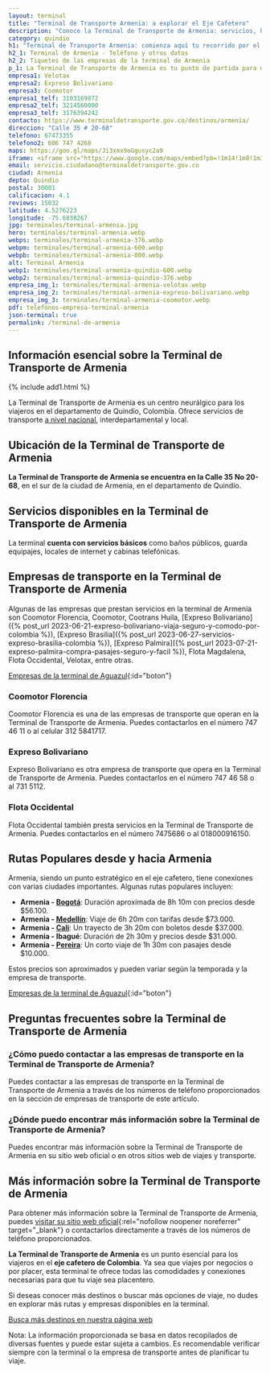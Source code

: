 ```yaml
---
layout: terminal
title: "Terminal de Transporte Armenia: a explorar el Eje Cafetero"
description: "Conoce la Terminal de Transporte de Armenia: servicios, horarios, empresas de bus y más. ¡Inicia tu aventura en el Eje Cafetero hoy mismo!"
category: quindio
h1: "Terminal de Transporte Armenia: comienza aquí tu recorrido por el Eje Cafetero"
h2_1: Terminal de Armenia - Teléfono y otros datos
h2_2: Tiquetes de las empresas de la terminal de Armenia 
p_1: La Terminal de Transporte de Armenia es tu punto de partida para descubrir el encanto del Eje Cafetero. Aquí encontrarás todo lo que necesitas para tu viaje.
empresa1: Velotax
empresa2: Expreso Bolivariano
empresa3: Coomotor
empresa1_telf: 3103169872
empresa2_telf: 3214560000
empresa3_telf: 3176394242
contacto: https://www.terminaldetransporte.gov.co/destinos/armenia/
direccion: "Calle 35 # 20-68"
telefono: 67473355 
telefono2: 606 747 4268
maps: https://goo.gl/maps/Ji3xmx9oGgusyc2a9
iframe: <iframe src="https://www.google.com/maps/embed?pb=!1m14!1m8!1m3!1d15909.470657403874!2d-75.6838267!3d4.5276223!3m2!1i1024!2i768!4f13.1!3m3!1m2!1s0x8e38f5bbee940aeb%3A0xcf578b19779d10b6!2sTerminal%20de%20Transportes%20de%20Armenia!5e0!3m2!1ses-419!2sco!4v1689976341155!5m2!1ses-419!2sco" width="100%" height="450" style="border:0;" allowfullscreen="" loading="lazy" referrerpolicy="no-referrer-when-downgrade"></iframe>
email: servicio.ciudadano@terminaldetransporte.gov.co
ciudad: Armenia
depto: Quindio
postal: 30001
calificacion: 4.1
reviews: 15032
latitude: 4.5276223
longitude: -75.6838267
jpg: terminales/terminal-armenia.jpg
hero: terminales/terminal-armenia.webp
webps: terminales/terminal-armenia-376.webp
webpm: terminales/terminal-armenia-600.webp
webpb: terminales/terminal-armenia-800.webp
alt: Terminal Armenia
webp1: terminales/terminal-armenia-quindio-600.webp
webp2: terminales/terminal-armenia-quindio-376.webp
empresa_img_1: terminales/terminal-armenia-velotax.webp
empresa_img_2: terminales/terminal-armenia-expreso-bolivariano.webp
empresa_img_3: terminales/terminal-armenia-coomotor.webp
pdf: telefonos-empresa-terminal-armenia
json-terminal: true
permalink: /terminal-de-armenia
---
```


## Información esencial sobre la Terminal de Transporte de Armenia

{% include add1.html %}

La Terminal de Transporte de Armenia es un centro neurálgico para los viajeros en el departamento de Quindío, Colombia. Ofrece servicios de transporte [a nivel nacional](/), interdepartamental y local.

## Ubicación de la Terminal de Transporte de Armenia

**La Terminal de Transporte de Armenia se encuentra en la Calle 35 No 20-68**, en el sur de la ciudad de Armenia, en el departamento de Quindío.

## Servicios disponibles en la Terminal de Transporte de Armenia

La terminal **cuenta con servicios básicos** como baños públicos, guarda equipajes, locales de internet y cabinas telefónicas.

## Empresas de transporte en la Terminal de Transporte de Armenia

Algunas de las empresas que prestan servicios en la terminal de Armenia son Coomotor Florencia, Coomotor, Cootrans Huila, [Expreso Bolivariano]({% post_url 2023-06-21-expreso-bolivariano-viaja-seguro-y-comodo-por-colombia %}), [Expreso Brasilia]({% post_url 2023-06-27-servicios-expreso-brasilia-colombia %}), [Expreso Palmira]({% post_url 2023-07-21-expreso-palmira-compra-pasajes-seguro-y-facil %}), Flota Magdalena, Flota Occidental, Velotax, entre otras.

[Empresas de la terminal de Aguazul]({{page.url}}/{{page.pdf}}){:id="boton"}

### Coomotor Florencia

Coomotor Florencia es una de las empresas de transporte que operan en la Terminal de Transporte de Armenia. Puedes contactarlos en el número 747 46 11 o al celular 312 5841717.

### Expreso Bolivariano

Expreso Bolivariano es otra empresa de transporte que opera en la Terminal de Transporte de Armenia. Puedes contactarlos en el número 747 46 58 o al 731 5112.

### Flota Occidental

Flota Occidental también presta servicios en la Terminal de Transporte de Armenia. Puedes contactarlos en el número 7475686 o al 018000916150.

## Rutas Populares desde y hacia Armenia

Armenia, siendo un punto estratégico en el eje cafetero, tiene conexiones con varias ciudades importantes. Algunas rutas populares incluyen:

- **Armenia - [Bogotá]({{'terminal-de-bogota'|relative_url}} "Terminal Bogotá")**: Duración aproximada de 8h 10m con precios desde $56.100.
- **Armenia - [Medellín]({{'terminal-de-medellin'|relative_url}} "Terminal Medellín")**: Viaje de 6h 20m con tarifas desde $73.000.
- **Armenia - [Cali]({{'terminal-de-cali'|relative_url}} "Terminal Cali")**: Un trayecto de 3h 20m con boletos desde $37.000.
- **Armenia - Ibagué**: Duración de 2h 30m y precios desde $31.000.
- **Armenia - [Pereira]({{'terminal-de-pereira'|relative_url}} "Terminal Pereira")**: Un corto viaje de 1h 30m con pasajes desde $10.000.

Estos precios son aproximados y pueden variar según la temporada y la empresa de transporte.

[Empresas de la terminal de Aguazul]({{page.url}}/{{page.pdf}}){:id="boton"}

## Preguntas frecuentes sobre la Terminal de Transporte de Armenia

### ¿Cómo puedo contactar a las empresas de transporte en la Terminal de Transporte de Armenia?

Puedes contactar a las empresas de transporte en la Terminal de Transporte de Armenia a través de los números de teléfono proporcionados en la sección de empresas de transporte de este artículo.

### ¿Dónde puedo encontrar más información sobre la Terminal de Transporte de Armenia?

Puedes encontrar más información sobre la Terminal de Transporte de Armenia en su sitio web oficial o en otros sitios web de viajes y transporte.

## Más información sobre la Terminal de Transporte de Armenia

Para obtener más información sobre la Terminal de Transporte de Armenia, puedes [visitar su sitio web oficial](https://www.terminaldetransporte.gov.co/destinos/armenia/){:rel="nofollow noopener noreferrer" target="_blank"} o contactarlos directamente a través de los números de teléfono proporcionados.

**La Terminal de Transporte de Armenia** es un punto esencial para los viajeros en el **eje cafetero de Colombia**. Ya sea que viajes por negocios o por placer, esta terminal te ofrece todas las comodidades y conexiones necesarias para que tu viaje sea placentero.

Si deseas conocer más destinos o buscar más opciones de viaje, no dudes en explorar más rutas y empresas disponibles en la terminal.

[Busca más destinos en nuestra página web]({{'terminales-de-colombia'|relative_url}} "Terminales Colombianas")

Nota: La información proporcionada se basa en datos recopilados de diversas fuentes y puede estar sujeta a cambios. Es recomendable verificar siempre con la terminal o la empresa de transporte antes de planificar tu viaje.
